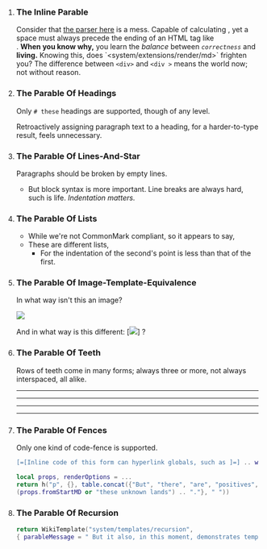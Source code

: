 1. ### The Inline Parable

   <!-- The Zeroth Parable: You cannot outrun your own shadow. -->

   Consider that [the parser here](system/extensions/render/md) is a mess.
   Capable of calculating <?lua 6 * 7 ?>,
    yet a space must always precede the ending of an HTML tag like <br />.
   __When you know why,__ you learn the _balance_ between *`correctness`* and **living.**
   Knowing this, does \`<system/extensions/render/md>\` frighten you?
   The difference between `<div>` and `<div >` means the world now; not without reason.

2. ### The Parable Of Headings

   Only `# these` headings are supported, though of any level.

   Retroactively assigning paragraph text to a heading,
    for a harder-to-type result, feels unnecessary.

3. ### The Parable Of Lines-And-Star

   Paragraphs should be broken by empty lines.
   * But block syntax is more important.
     Line breaks are always hard, such is life.
   *Indentation matters.*

4. ### The Parable Of Lists

     * While we're not CommonMark compliant, so it appears to say,
   * These are different lists,
     * For the indentation of the second's point is less than that of the first.

5. ### The Parable Of Image-Template-Equivalence

   In what way isn't this an image?

   ![](system/templates/recursion)

   And in what way is this different: \[![](system/templates/recursion)\] ?

6. ### The Parable Of Teeth

   Rows of teeth come in many forms; always three or more, not always interspaced, all alike.

    - - -
    * * *
   ****
      ****

7. ### The Parable Of Fences

   Only one kind of code-fence is supported.

   ```lua
   [=[Inline code of this form can hyperlink globals, such as ]=] .. wikiDefaultExt .. "."
   ```

   ```t.lua
   local props, renderOptions = ...
   return h("p", {}, table.concat({"But", "there", "are", "positives", "in",
   (props.fromStartMD or "these unknown lands") .. "."}, " "))
   ```

8. ### The Parable Of Recursion

   ```t.lua
   return WikiTemplate("system/templates/recursion",
   { parableMessage = " But it also, in this moment, demonstrates template invocation." })
   ```
